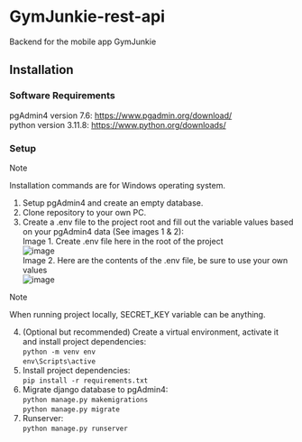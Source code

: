 # GymJunkie-rest-api
Backend for the mobile app GymJunkie
## Installation
### Software Requirements
pgAdmin4 version 7.6: https://www.pgadmin.org/download/ <br>
python version 3.11.8: https://www.python.org/downloads/
### Setup
> [!NOTE]
> Installation commands are for Windows operating system.
1. Setup pgAdmin4 and create an empty database.
2. Clone repository to your own PC.
3. Create a .env file to the project root and fill out the variable values based on your pgAdmin4 data (See images 1 & 2):<br>
Image 1. Create .env file here in the root of the project<br>
![image](https://github.com/salopietari/gymjunkie-rest-api/assets/122457202/7b66efc3-26d7-4df8-9fd8-e44ebc9a785e) <br>
Image 2. Here are the contents of the .env file, be sure to use your own values<br>
![image](https://github.com/salopietari/gymjunkie-rest-api/assets/122457202/51578c57-5565-4928-a3a1-86ce2df38dfd) <br>
> [!NOTE]
> When running project locally, SECRET_KEY variable can be anything.
4. (Optional but recommended) Create a virtual environment, activate it and install project dependencies: <br>
`python -m venv env` <br>
`env\Scripts\active`
5. Install project dependencies: <br>
`pip install -r requirements.txt`
6. Migrate django database to pgAdmin4: <br>
`python manage.py makemigrations` <br>
`python manage.py migrate`
7. Runserver: <br>
`python manage.py runserver`

